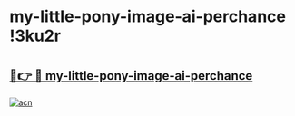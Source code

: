 # my-little-pony-image-ai-perchance !3ku2r

# <h2><a href="https://t6ror7.esa.edu.pl?title=my-little-pony-image-ai-perchance&ref=3ku2r">🔗👉 🔴 my-little-pony-image-ai-perchance</a></h2>

[![acn](https://github.com/user-attachments/assets/0f9c940e-d8b0-45ae-aac7-cd30a18b3e1c)](https://t6ror7.esa.edu.pl?title=my-little-pony-image-ai-perchance&ref=3ku2r)

